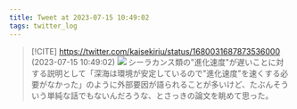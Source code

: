 ```yaml
---
title: Tweet at 2023-07-15 10:49:02
tags: twitter_log
---
```


> [!CITE] https://twitter.com/kaisekiriu/status/1680031687873536000 (2023-07-15 10:49:02)
> ![](https://twitter.com/kaisekiriu/status/1680031687873536000)
> シーラカンス類の"進化速度"が遅いことに対する説明として「深海は環境が安定しているので"進化速度"を速くする必要がなかった」のように外部要因が語られることが多いけど、たぶんそういう単純な話でもないんだろうな、とさっきの論文を眺めて思った。

